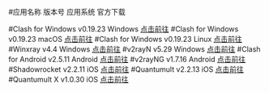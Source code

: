 #应用名称	版本号	应用系统	官方下载

#Clash for Windows	v0.19.23	Windows	[点击前往](https://archive.org/download/clash_for_windows_pkg)
#Clash for Windows	v0.19.23	macOS	[点击前往](https://github.com/zzzgydi/clash-verge/releases)
#Clash for Windows	v0.19.23	Linux	[点击前往](https://github.com/zzzgydi/clash-verge/releases)
#Winxray	v4.4	Windows	[点击前往](https://github.com/TheMRLL/WinXray/releases)
#v2rayN	v5.29	Windows	[点击前往](https://github.com/2dust/v2rayN/releases)
#Clash for Android	v2.5.11	Android	[点击前往]()
#v2rayNG	v1.7.16	Android	[点击前往](https://github.com/2dust/v2rayNG/releases)
#Shadowrocket	v2.2.11	iOS	[点击前往](https://apps.apple.com/us/app/shadowrocket/id932747118)
#Quantumult	v2.2.13	iOS	[点击前往](https://apps.apple.com/us/app/quantumult/id1252015438?l=zh)
#Quantumult X	v1.0.30	iOS	[点击前往](https://apps.apple.com/us/app/quantumult-x/id1443988620?l=zh)